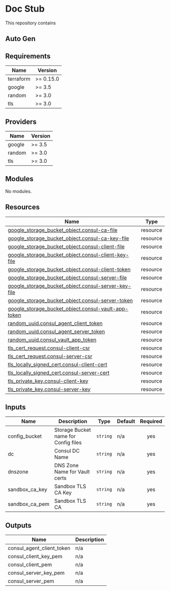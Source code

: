 # Doc Stub

This repository contains

## Auto Gen

<!-- BEGIN_TF_DOCS -->
## Requirements

| Name | Version |
|------|---------|
| terraform | >= 0.15.0 |
| google | >= 3.5 |
| random | >= 3.0 |
| tls | >= 3.0 |

## Providers

| Name | Version |
|------|---------|
| google | >= 3.5 |
| random | >= 3.0 |
| tls | >= 3.0 |

## Modules

No modules.

## Resources

| Name | Type |
|------|------|
| [google_storage_bucket_object.consul-ca-file](https://registry.terraform.io/providers/hashicorp/google/latest/docs/resources/storage_bucket_object) | resource |
| [google_storage_bucket_object.consul-ca-key-file](https://registry.terraform.io/providers/hashicorp/google/latest/docs/resources/storage_bucket_object) | resource |
| [google_storage_bucket_object.consul-client-file](https://registry.terraform.io/providers/hashicorp/google/latest/docs/resources/storage_bucket_object) | resource |
| [google_storage_bucket_object.consul-client-key-file](https://registry.terraform.io/providers/hashicorp/google/latest/docs/resources/storage_bucket_object) | resource |
| [google_storage_bucket_object.consul-client-token](https://registry.terraform.io/providers/hashicorp/google/latest/docs/resources/storage_bucket_object) | resource |
| [google_storage_bucket_object.consul-server-file](https://registry.terraform.io/providers/hashicorp/google/latest/docs/resources/storage_bucket_object) | resource |
| [google_storage_bucket_object.consul-server-key-file](https://registry.terraform.io/providers/hashicorp/google/latest/docs/resources/storage_bucket_object) | resource |
| [google_storage_bucket_object.consul-server-token](https://registry.terraform.io/providers/hashicorp/google/latest/docs/resources/storage_bucket_object) | resource |
| [google_storage_bucket_object.consul-vault-app-token](https://registry.terraform.io/providers/hashicorp/google/latest/docs/resources/storage_bucket_object) | resource |
| [random_uuid.consul_agent_client_token](https://registry.terraform.io/providers/hashicorp/random/latest/docs/resources/uuid) | resource |
| [random_uuid.consul_agent_server_token](https://registry.terraform.io/providers/hashicorp/random/latest/docs/resources/uuid) | resource |
| [random_uuid.consul_vault_app_token](https://registry.terraform.io/providers/hashicorp/random/latest/docs/resources/uuid) | resource |
| [tls_cert_request.consul-client-csr](https://registry.terraform.io/providers/hashicorp/tls/latest/docs/resources/cert_request) | resource |
| [tls_cert_request.consul-server-csr](https://registry.terraform.io/providers/hashicorp/tls/latest/docs/resources/cert_request) | resource |
| [tls_locally_signed_cert.consul-client-cert](https://registry.terraform.io/providers/hashicorp/tls/latest/docs/resources/locally_signed_cert) | resource |
| [tls_locally_signed_cert.consul-server-cert](https://registry.terraform.io/providers/hashicorp/tls/latest/docs/resources/locally_signed_cert) | resource |
| [tls_private_key.consul-client-key](https://registry.terraform.io/providers/hashicorp/tls/latest/docs/resources/private_key) | resource |
| [tls_private_key.consul-server-key](https://registry.terraform.io/providers/hashicorp/tls/latest/docs/resources/private_key) | resource |

## Inputs

| Name | Description | Type | Default | Required |
|------|-------------|------|---------|:--------:|
| config\_bucket | Storage Bucket name for Config files | `string` | n/a | yes |
| dc | Consul DC Name | `string` | n/a | yes |
| dnszone | DNS Zone Name for Vault certs | `string` | n/a | yes |
| sandbox\_ca\_key | Sandbox TLS CA Key | `string` | n/a | yes |
| sandbox\_ca\_pem | Sandbox TLS CA | `string` | n/a | yes |

## Outputs

| Name | Description |
|------|-------------|
| consul\_agent\_client\_token | n/a |
| consul\_client\_key\_pem | n/a |
| consul\_client\_pem | n/a |
| consul\_server\_key\_pem | n/a |
| consul\_server\_pem | n/a |
<!-- END_TF_DOCS -->
